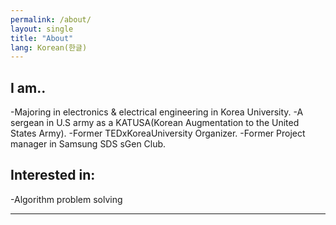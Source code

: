 ```yaml
---
permalink: /about/
layout: single
title: "About"
lang: Korean(한글)
---
```


## I am..

-Majoring in electronics & electrical engineering in Korea University.
-A sergean in U.S army as a KATUSA(Korean Augmentation to the United States Army).
-Former TEDxKoreaUniversity Organizer.
-Former Project manager in Samsung SDS sGen Club.

## Interested in:

-Algorithm problem solving


---

